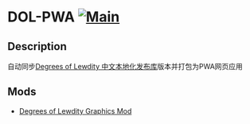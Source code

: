 # DOL-PWA [![Main](https://github.com/ParticleG/dol-pwa/actions/workflows/main.yml/badge.svg)](https://github.com/ParticleG/dol-pwa/actions/workflows/main.yml)

## Description

自动同步[Degrees of Lewdity 中文本地化发布库](https://github.com/Eltirosto/Degrees-of-Lewdity-Chinese-Localization)版本并打包为PWA网页应用

## Mods

- [Degrees of Lewdity Graphics Mod](https://gitgud.io/BEEESSS/degrees-of-lewdity-graphics-mod)